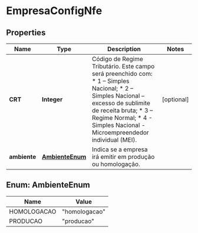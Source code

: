 

# EmpresaConfigNfe


## Properties

| Name | Type | Description | Notes |
|------------ | ------------- | ------------- | -------------|
|**CRT** | **Integer** | Código de Regime Tributário.  Este campo será preenchido com:  * 1 – Simples Nacional;  * 2 – Simples Nacional – excesso de sublimite de receita bruta;  * 3 – Regime Normal;  * 4 - Simples Nacional - Microempreendedor individual (MEI). |  [optional] |
|**ambiente** | [**AmbienteEnum**](#AmbienteEnum) | Indica se a empresa irá emitir em produção ou homologação. |  |



## Enum: AmbienteEnum

| Name | Value |
|---- | -----|
| HOMOLOGACAO | &quot;homologacao&quot; |
| PRODUCAO | &quot;producao&quot; |




